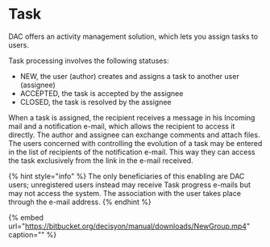 # Task

DAC offers an activity management solution, which lets you assign tasks to users.

Task processing involves the following statuses:

* NEW, the user \(author\) creates and assigns a task to another user \(assignee\)
* ACCEPTED, the task is accepted by the assignee
* CLOSED, the task is resolved by the assignee

When a task is assigned, the recipient receives a message in his Incoming mail and a notification e-mail, which allows the recipient to access it directly. The author and assignee can exchange comments and attach files. The users concerned with controlling the evolution of a task may be entered in the list of recipients of the notification e-mail. This way they can access the task exclusively from the link in the e-mail received.

{% hint style="info" %}
The only beneficiaries of this enabling are DAC users; unregistered users instead may receive Task progress e-mails but may not access the system. The association with the user takes place through the e-mail address.
{% endhint %}

{% embed url="https://bitbucket.org/decisyon/manual/downloads/NewGroup.mp4" caption="" %}

